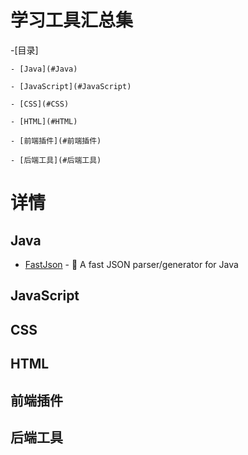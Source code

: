 # 学习工具汇总集

-[目录]

	- [Java](#Java)

	- [JavaScript](#JavaScript)
	
	- [CSS](#CSS)
	
	- [HTML](#HTML)
	
	- [前端插件](#前端插件)
	
	- [后端工具](#后端工具)
	
# 详情


## Java
* [FastJson](https://github.com/alibaba/fastjson) - :bullettrain_side: A fast JSON parser/generator for Java

## JavaScript

## CSS

## HTML

## 前端插件

## 后端工具